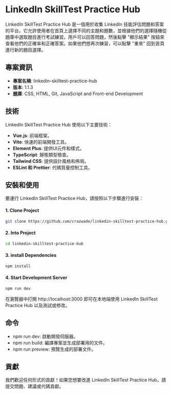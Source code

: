 # LinkedIn SkillTest Practice Hub

LinkedIn SkillTest Practice Hub 是一個用於收集 LinkedIn 技能評估問題和答案的平台。它允許使用者在首頁上選擇不同的主題和題數，並根據他們的選擇隨機從題庫中選取題目進行考試練習。用戶可以回答問題，然後點擊 "顯示結果" 按鈕來查看他們的正確率和正確答案。如果他們想再次練習，可以點擊 "重來" 回到首頁進行新的題目選擇。

## 專案資訊

- **專案名稱**: linkedin-skilltest-practice-hub
- **版本**: 1.1.3
- **題庫**: CSS, HTML, Git, JavaScript and Front-end Development

## 技術

LinkedIn SkillTest Practice Hub 使用以下主要技術：

- **Vue.js**: 前端框架。
- **Vite**: 快速的前端開發工具。
- **Element Plus**: 提供UI元件和樣式。
- **TypeScript**: 靜態類型檢查。
- **Tailwind CSS**: 提供設計風格和佈局。
- **ESLint 和 Prettier**: 代碼質量控制工具。

## 安裝和使用

要運行 LinkedIn SkillTest Practice Hub，請按照以下步驟進行安裝：

#### 1. Clone Project
```bash
git clone https://github.com/crazwade/linkedin-skilltest-practice-hub.git
```

#### 2. Into Project
```bash
cd linkedin-skilltest-practice-hub
```

#### 3. install Dependencies
```bash
npm install
```

#### 4. Start Development Server
```bash
npm run dev
```

在瀏覽器中打開 http://localhost:3000 即可在本地端使用 LinkedIn SkillTest Practice Hub 以及測試或修改。

## 命令

- npm run dev: 啟動開發伺服器。
- npm run build: 編譯專案並生成部署用的文件。
- npm run preview: 預覽生成的部署文件。

## 貢獻

我們歡迎任何形式的貢獻！如果您想要改進 LinkedIn SkillTest Practice Hub，請提交問題、建議或代碼貢獻。
